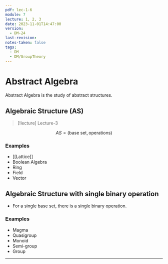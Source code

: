 ```yaml
---
pdf: lec-1-6
module: 7
lecture: 1, 2, 3
date: 2023-11-01T14:47:00
version:
  - DM-24
last-revision: 
notes-taken: false
tags:
  - DM
  - DM/GroupTheory
---
```

# Abstract Algebra
Abstract Algebra is the study of abstract structures.

## Algebraic Structure (AS)
> [!lecture] Lecture-3

$$
AS = (\text{base set}, \text{operations})
$$

### Examples
- [[Lattice]]
- Boolean Algebra
- Ring
- Field
- Vector


## Algebraic Structure with single binary operation

- For a single base set, there is a single binary operation.

### Examples
- Magma
- Quasigroup
- Monoid
- Semi-group
- Group



---